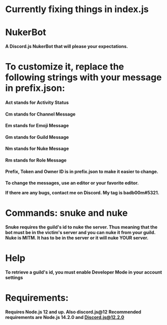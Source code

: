 # Currently fixing things in index.js


# NukerBot
**A Discord.js NukerBot that will please your expectations.**

# To customize it, replace the following strings with your message in prefix.json:
#### Act stands for Activity Status
#### Cm stands for Channel Message
#### Em stands for Emoji Message
#### Gm stands for Guild Message
#### Nm stands for Nuke Message
#### Rm stands for Role Message
#### Prefix, Token and Owner ID is in prefix.json to make it easier to change.
**To change the messages, use an editor or your favorite editor.**

**If there are any bugs, contact me on Discord. My tag is badb00m#5321.**

# Commands: snuke and nuke
**Snuke requires the guild's id to nuke the server. Thus meaning that the bot must be in the victim's server and you can nuke it from your guild.**
**Nuke is MITM. It has to be in the server or it will nuke YOUR server.**

# Help
**To retrieve a guild's id, you must enable Developer Mode in your account settings**

# Requirements:
**Requires Node.js 12 and up. Also discord.js@12**
**Recommended requirements are Node.js 14.2.0 and Discord.js@12.2.0**
